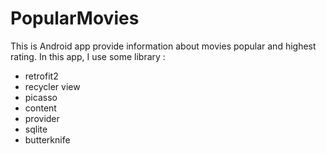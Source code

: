 # PopularMovies

This is Android app provide information about movies popular and highest rating.
In this app, I use some library : 
- retrofit2
- recycler view 
- picasso
- content 
- provider
- sqlite 
- butterknife
